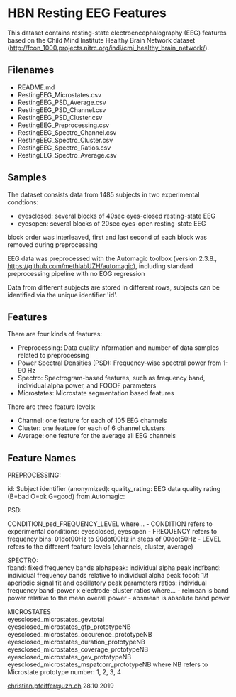 # HBN Resting EEG Features

This dataset contains resting-state electroencephalography (EEG) features based on the 
Child Mind Institute Healthy Brain Network dataset (http://fcon_1000.projects.nitrc.org/indi/cmi_healthy_brain_network/).

## Filenames

* README.md
* RestingEEG_Microstates.csv
* RestingEEG_PSD_Average.csv
* RestingEEG_PSD_Channel.csv
* RestingEEG_PSD_Cluster.csv
* RestingEEG_Preprocessing.csv
* RestingEEG_Spectro_Channel.csv
* RestingEEG_Spectro_Cluster.csv
* RestingEEG_Spectro_Ratios.csv
* RestingEEG_Spectro_Average.csv


## Samples

The dataset consists data from 1485 subjects in two experimental condtions:
- eyesclosed: several blocks of 40sec eyes-closed resting-state EEG
- eyesopen: several blocks of 20sec eyes-open resting-state EEG

block order was interleaved, 
first and last second of each block was removed during preprocessing

EEG data was preprocessed with the Automagic toolbox (version 2.3.8., https://github.com/methlabUZH/automagic), 
including standard preprocessing pipeline with no EOG regression 

Data from different subjects are stored in different rows, subjects can be identified via the unique identifier 'id'.


## Features

There are four kinds of features:
* Preprocessing: Data quality information and number of data samples related to preprocessing
* Power Spectral Densities (PSD): Frequency-wise spectral power from 1-90 Hz
* Spectro: Spectrogram-based features, such as frequency band, individual alpha power, and FOOOF parameters
* Microstates: Microstate segmentation based features

There are three feature levels: 
* Channel: one feature for each of 105 EEG channels
* Cluster: one feature for each of 6 channel clusters
* Average: one feature for the average all EEG channels


## Feature Names

PREPROCESSING:

  id: Subject identifier (anonymized):
  quality_rating: EEG data quality rating (B=bad O=ok G=good) from Automagic:            

PSD:

  CONDITION_psd_FREQUENCY_LEVEL
    where...
    - CONDITION refers to experimental conditions: eyesclosed, eyesopen
    - FREQUENCY refers to frequency bins: 01dot00Hz to 90dot00Hz in steps of 00dot50Hz
    - LEVEL refers to the different feature levels (channels, cluster, average)

SPECTRO:       
  fband: fixed frequency bands
  alphapeak: individual alpha peak
  indfband: individual frequency bands relative to individual alpha peak
  fooof: 1/f aperiodic signal fit and oscillatory peak parameters
  ratios: individual frequency band-power x electrode-cluster ratios
    where...
    - relmean is band power relative to the mean overall power
    - absmean is absolute band power

MICROSTATES                                  
  eyesclosed_microstates_gevtotal            
  eyesclosed_microstates_gfp_prototypeNB      
  eyesclosed_microstates_occurence_prototypeNB
  eyesclosed_microstates_duration_prototypeNB 
  eyesclosed_microstates_coverage_prototypeNB 
  eyesclosed_microstates_gev_prototypeNB      
  eyesclosed_microstates_mspatcorr_prototypeNB
    where NB refers to Microstate prototype number: 1, 2, 3, 4


christian.pfeiffer@uzh.ch
28.10.2019
